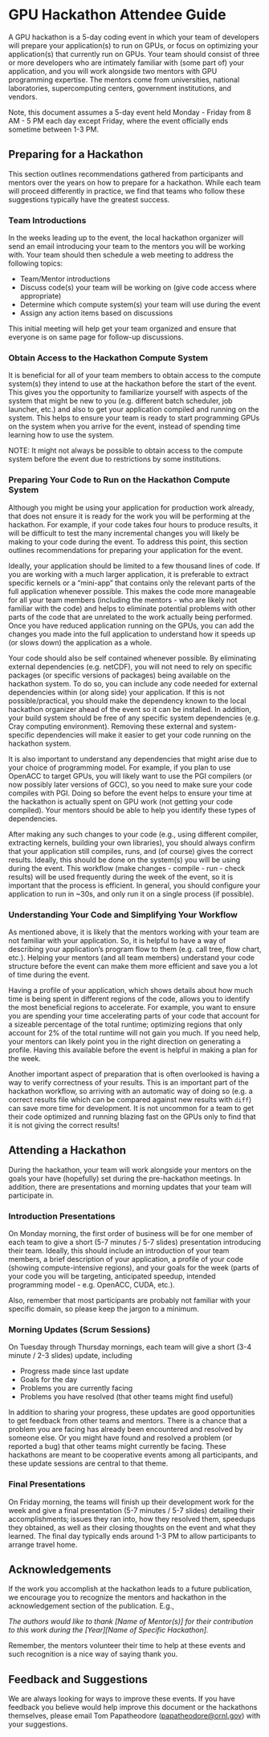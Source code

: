 # GPU Hackathon Attendee Guide
A GPU hackathon is a 5-day coding event in which your team of developers will prepare your
application(s) to run on GPUs, or focus on optimizing your application(s) that currently run on GPUs. Your team should consist of three or more developers who are intimately familiar with (some part of) your application, and you will work alongside two mentors with GPU
programming expertise. The mentors come from universities, national laboratories,
supercomputing centers, government institutions, and vendors.

Note, this document assumes a 5-day event held Monday - Friday from 8 AM - 5 PM each day
except Friday, where the event officially ends sometime between 1-3 PM.

## Preparing for a Hackathon
This section outlines recommendations gathered from participants and mentors over the years
on how to prepare for a hackathon. While each team will proceed differently in practice, we find that teams who follow these suggestions typically have the greatest success.

### Team Introductions
In the weeks leading up to the event, the local hackathon organizer will send an email
introducing your team to the mentors you will be working with. Your team should then schedule a web meeting to address the following topics:

* Team/Mentor introductions
* Discuss code(s) your team will be working on (give code access where appropriate)
* Determine which compute system(s) your team will use during the event
* Assign any action items based on discussions

This initial meeting will help get your team organized and ensure that everyone is on same page for follow-up discussions.

### Obtain Access to the Hackathon Compute System
It is beneficial for all of your team members to obtain access to the compute system(s) they
intend to use at the hackathon before the start of the event. This gives you the opportunity to familiarize yourself with aspects of the system that might be new to you (e.g. different batch scheduler, job launcher, etc.) and also to get your application compiled and running on the system. This helps to ensure your team is ready to start programming GPUs on the system when you arrive for the event, instead of spending time learning how to use the system.

NOTE: It might not always be possible to obtain access to the compute system before the event due to restrictions by some institutions.

### Preparing Your Code to Run on the Hackathon Compute System
Although you might be using your application for production work already, that does not ensure it is ready for the work you will be performing at the hackathon. For example, if your code takes four hours to produce results, it will be difficult to test the many incremental changes you will likely be making to your code during the event. To address this point, this section outlines recommendations for preparing your application for the event.

Ideally, your application should be limited to a few thousand lines of code. If you are working with a much larger application, it is preferable to extract specific kernels or a “mini-app” that contains only the relevant parts of the full application whenever possible. This makes the code more manageable for all your team members (including the mentors - who are likely not familiar with the code) and helps to eliminate potential problems with other parts of the code that are unrelated to the work actually being performed. Once you have reduced application running on the GPUs, you can add the changes you made into the full application to understand how it speeds up (or slows down) the application as a whole.

Your code should also be self contained whenever possible. By eliminating external
dependencies (e.g. netCDF), you will not need to rely on specific packages (or specific versions of packages) being available on the hackathon system. To do so, you can include any code needed for external dependencies within (or along side) your application. If this is not possible/practical, you should make the dependency known to the local hackathon organizer ahead of the event so it can be installed. In addition, your build system should be free of any specific system dependencies (e.g. Cray computing environment). Removing these external and system-specific dependencies will make it easier to get your code running on the hackathon system.

It is also important to understand any dependencies that might arise due to your choice of
programming model. For example, if you plan to use OpenACC to target GPUs, you will likely
want to use the PGI compilers (or now possibly later versions of GCC), so you need to make
sure your code compiles with PGI. Doing so before the event helps to ensure your time at the
hackathon is actually spent on GPU work (not getting your code compiled). Your mentors
should be able to help you identify these types of dependencies.

After making any such changes to your code (e.g., using different compiler, extracting kernels, building your own libraries), you should always confirm that your application still compiles, runs, and (of course) gives the correct results. Ideally, this should be done on the system(s) you will be using during the event. This workflow (make changes - compile - run - check results) will be used frequently during the week of the event, so it is important that the process is efficient. In general, you should configure your application to run in ~30s, and only run it on a single process (if possible).

### Understanding Your Code and Simplifying Your Workflow 
As mentioned above, it is likely that the mentors working with your team are not familiar with your application. So, it is helpful to have a way of describing your application’s program flow to them (e.g. call tree, flow chart, etc.). Helping your mentors (and all team members) understand your code structure before the event can make them more efficient and save you a lot of time during the event.

Having a profile of your application, which shows details about how much time is being spent in different regions of the code, allows you to identify the most beneficial regions to accelerate. For example, you want to ensure you are spending your time accelerating parts of your code that account for a sizeable percentage of the total runtime; optimizing regions that only account for 2% of the total runtime will not gain you much. If you need help, your mentors can likely point you in the right direction on generating a profile. Having this available before the event is helpful in making a plan for the week.

Another important aspect of preparation that is often overlooked is having a way to verify
correctness of your results. This is an important part of the hackathon workflow, so arriving with an automatic way of doing so (e.g. a correct results file which can be compared against new results with `diff`) can save more time for development. It is not uncommon for a team to get their code optimized and running blazing fast on the GPUs only to find that it is not giving the correct results!

## Attending a Hackathon
During the hackathon, your team will work alongside your mentors on the goals your have
(hopefully) set during the pre-hackathon meetings. In addition, there are presentations and
morning updates that your team will participate in.

### Introduction Presentations
On Monday morning, the first order of business will be for one member of each team to give a
short (5-7 minutes / 5-7 slides) presentation introducing their team. Ideally, this should include an introduction of your team members, a brief description of your application, a profile of your code (showing compute-intensive regions), and your goals for the week (parts of your code you will be targeting, anticipated speedup, intended programming model - e.g. OpenACC, CUDA, etc.).

Also, remember that most participants are probably not familiar with your specific domain, so please keep the jargon to a minimum.

### Morning Updates (Scrum Sessions)
On Tuesday through Thursday mornings, each team will give a short (3-4 minute / 2-3 slides)
update, including

* Progress made since last update
* Goals for the day
* Problems you are currently facing
* Problems you have resolved (that other teams might find useful)

In addition to sharing your progress, these updates are good opportunities to get feedback from other teams and mentors. There is a chance that a problem you are facing has already been encountered and resolved by someone else. Or you might have found and resolved a problem (or reported a bug) that other teams might currently be facing. These hackathons are meant to be cooperative events among all participants, and these update sessions are central to that theme.

### Final Presentations
On Friday morning, the teams will finish up their development work for the week and give a final presentation (5-7 minutes / 5-7 slides) detailing their accomplishments; issues they ran into, how they resolved them, speedups they obtained, as well as their closing thoughts on the event and what they learned. The final day typically ends around 1-3 PM to allow participants to arrange travel home.

## Acknowledgements
If the work you accomplish at the hackathon leads to a future publication, we encourage you to recognize the mentors and hackathon in the acknowledgement section of the publication. E.g.,

*The authors would like to thank [Name of Mentor(s)] for their contribution to this
work during the [Year][Name of Specific Hackathon].*

Remember, the mentors volunteer their time to help at these events and such recognition is a
nice way of saying thank you.

## Feedback and Suggestions
We are always looking for ways to improve these events. If you have feedback you believe
would help improve this document or the hackathons themselves, please email Tom
Papatheodore (papatheodore@ornl.gov) with your suggestions.
